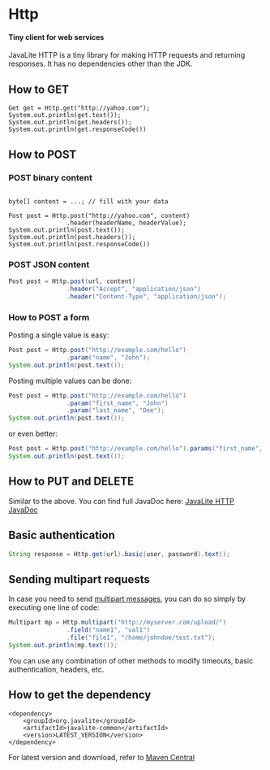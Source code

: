 <div class="page-header">
   <h1>Http</h1>
   <h4>Tiny client for web services</h4>
</div>



JavaLite HTTP is a tiny library for making HTTP requests and returning responses. It has no dependencies other than the JDK.

## How to GET

~~~~ {.java}
Get get = Http.get("http://yahoo.com");
System.out.println(get.text());
System.out.println(get.headers());
System.out.println(get.responseCode())
~~~~

## How to POST

### POST binary content

~~~~ {.java}

byte[] content = ...; // fill with your data

Post post = Http.post("http://yahoo.com", content)
                .header(headerName, headerValue);
System.out.println(post.text());
System.out.println(post.headers());
System.out.println(post.responseCode())
~~~~

### POST JSON content 

```java
Post post = Http.post(url, content)
                .header("Accept", "application/json")
                .header("Content-Type", "application/json");
```

### How to POST a form

Posting a single value is easy:

```java
Post post = Http.post("http://example.com/hello")
                .param("name", "John");
System.out.println(post.text());
```

Posting multiple values can be done: 

```java
Post post = Http.post("http://example.com/hello")
                .param("first_name", "John")
                .param("last_name", "Doe");
System.out.println(post.text());
```

or even better: 

```java
Post post = Http.post("http://example.com/hello").params("first_name", "John", "last_name", "Doe");
System.out.println(post.text());
```




## How to PUT and DELETE

Similar to the above.  You can find full JavaDoc here:
<a href="http://javalite.github.io/activejdbc/org/javalite/http/package-summary.html">JavaLite HTTP JavaDoc</a>

## Basic authentication

```java
String response = Http.get(url).basic(user, password).text();
```

## Sending multipart requests

In case you need to send [multipart messages](https://en.wikipedia.org/wiki/MIME#Multipart_messages), you can do so simply 
by executing one line of code: 


```java
Multipart mp = Http.multipart("http://myserver.com/upload/")
                .field("name1", "val1")
                .file("file1", "/home/johndoe/test.txt");
System.out.println(mp.text());
```

You can use any combination of other methods to modify timeouts, basic authentication, headers, etc. 



## How to get the dependency

~~~~ {.xml}
<dependency>
    <groupId>org.javalite</groupId>
    <artifactId>javalite-common</artifactId>
    <version>LATEST_VERSION</version>
</dependency>
~~~~

For latest version and  download, refer to [Maven Central](http://search.maven.org/#search%7Cga%7C1%7Ca%3A%22javalite-common%22)

